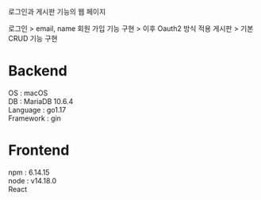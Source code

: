 로그인과 게시판 기능의 웹 페이지  

로그인 > email, name 회원 가입 기능 구현 > 이후 Oauth2 방식 적용 
게시판 > 기본 CRUD 기능 구현  

# Backend
OS : macOS  
DB : MariaDB 10.6.4  
Language : go1.17  
Framework : gin  

# Frontend
npm : 6.14.15  
node : v14.18.0  
React  